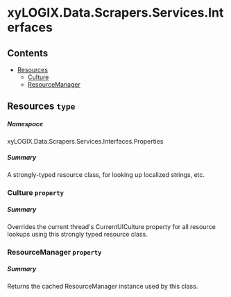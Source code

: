 <a name='assembly'></a>
# xyLOGIX.Data.Scrapers.Services.Interfaces

## Contents

- [Resources](#T-xyLOGIX-Data-Scrapers-Services-Interfaces-Properties-Resources 'xyLOGIX.Data.Scrapers.Services.Interfaces.Properties.Resources')
  - [Culture](#P-xyLOGIX-Data-Scrapers-Services-Interfaces-Properties-Resources-Culture 'xyLOGIX.Data.Scrapers.Services.Interfaces.Properties.Resources.Culture')
  - [ResourceManager](#P-xyLOGIX-Data-Scrapers-Services-Interfaces-Properties-Resources-ResourceManager 'xyLOGIX.Data.Scrapers.Services.Interfaces.Properties.Resources.ResourceManager')

<a name='T-xyLOGIX-Data-Scrapers-Services-Interfaces-Properties-Resources'></a>
## Resources `type`

##### Namespace

xyLOGIX.Data.Scrapers.Services.Interfaces.Properties

##### Summary

A strongly-typed resource class, for looking up localized strings, etc.

<a name='P-xyLOGIX-Data-Scrapers-Services-Interfaces-Properties-Resources-Culture'></a>
### Culture `property`

##### Summary

Overrides the current thread's CurrentUICulture property for all
  resource lookups using this strongly typed resource class.

<a name='P-xyLOGIX-Data-Scrapers-Services-Interfaces-Properties-Resources-ResourceManager'></a>
### ResourceManager `property`

##### Summary

Returns the cached ResourceManager instance used by this class.
